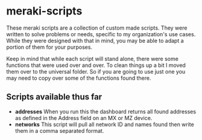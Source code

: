 # meraki-scripts

These meraki scripts are a collection of custom made scripts. They were
written to solve problems or needs, specific to my organization's use
cases. While they were designed with that in mind, you may be
able to adapt a portion of them for your purposes.

Keep in mind that while each script will stand alone, there were some 
functions that were used over and over. To clean things up a bit I 
moved them over to the universal folder. So if you are going to use 
just one you may need to copy over some of the functions found there.

## Scripts available thus far

  - **addresses** When you run this the dashboard returns all found
                  addresses as defined in the Address field on an
                  MX or MZ device.
  - **networks** This script will pull all network ID and names found
                 then write them in a comma separated format.